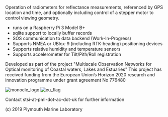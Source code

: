 Operation of radiometers for reflectance measurements, referenced by GPS location and time, and optionally including control of a stepper motor to control viewing geometry. 

- runs on a Raspberry Pi 3 Model B+
- sqlite support to locally buffer records
- SOS communication to data backend (Work-In-Progress)
- Supports NMEA or UBlox-9 (including RTK-heading) positioning devices
- Supports relative humidity and temperature sensors
- Supports accelerometer for Tilt/Pith/Roll registration


Developed as part of the project "Multiscale Observation Networks for Optical monitoring of Coastal waters, Lakes and Estuaries"
This project has received funding from the European Union’s Horizon 2020 research and innovation programme under grant agreement No 776480

![monocle_logo](https://avatars1.githubusercontent.com/u/36449994?s=200&v=4)
![eu_flag](https://europa.eu/european-union/sites/europaeu/files/docs/body/flag_yellow_low.jpg)

Contact stsi-at-pml-dot-ac-dot-uk for further information

(c) 2019 Plymouth Marine Laboratory
